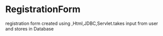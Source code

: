 # RegistrationForm
registration form created using ,Html,JDBC,Servlet.takes input from user and stores in Database
